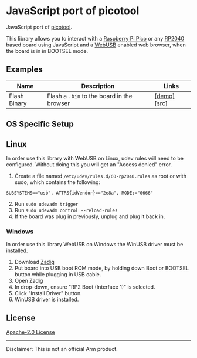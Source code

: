 # JavaScript port of picotool

JavaScript port of [picotool](https://github.com/raspberrypi/picotool).

This library allows you to interact with a [Raspberry Pi Pico](https://www.raspberrypi.org/products/raspberry-pi-pico/) or any [RP2040](https://www.raspberrypi.org/products/rp2040/) based board using JavaScript and a [WebUSB](https://wicg.github.io/webusb/) enabled web browser, when the board is in in BOOTSEL mode.

## Examples

 | Name | Description | Links |
 | ---- | ----------- | ----- |
 | Flash Binary | Flash a `.bin` to the board in the browser | [[demo]](https://armdeveloperecosystem.github.io/picotool.js/examples/flash_binary/) [[src]](examples/flash_binary)
 
 ## OS Specific Setup
 
 ## Linux
 
In order use this library with WebUSB on Linux, udev rules will need to be configured. Without doing this you will get an "Access denied" error.

1. Create a file named `/etc/udev/rules.d/60-rp2040.rules` as root or with sudo, which contains the following:
```
SUBSYSTEMS=="usb", ATTRS{idVendor}=="2e8a", MODE:="0666"
```
2. Run `sudo udevadm trigger`
3. Run `sudo udevadm control --reload-rules`
4. If the board was plug in previously, unplug and plug it back in.
 
### Windows

In order use this library WebUSB on Windows the WinUSB driver must be installed.

1. Download [Zadig](https://github.com/pbatard/libwdi/releases/download/b755/zadig-2.6.exe)
1. Put board into USB boot ROM mode, by holding down Boot or BOOTSEL button while plugging in USB cable.
1. Open Zadig
1. In drop-down, ensure "RP2 Boot (Interface 1)" is selected.
1. Click "Install Driver" button.
1. WinUSB driver is installed.


## License

[Apache-2.0 License](LICENSE)

---

Disclaimer: This is not an official Arm product.
